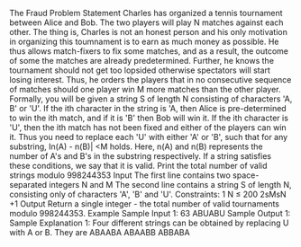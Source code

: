 The Fraud
Problem Statement
Charles has organized a tennis tournament between Alice
and Bob. The two players will play N matches against each
other. The thing is, Charles is not an honest person and his
only motivation in organizing this toumnament is to earn as
much money as possible.
He thus allows match-fixers to fix some matches, and as a
result, the outcome of some the matches are already
predetermined. Further, he knows the tournament should
not get too lopsided otherwise spectators will start losing
interest. Thus, he orders the players that in no consecutive
sequence of matches should one player win M more
matches than the other player.
Formally, you will be given a string S of length N consisting
of characters 'A, B' or 'U'. If the ith character in the string is
'A, then Alice is pre-determined to win the ith match, and if
it is 'B' then Bob will win it. If the ith character is 'U', then
the ith match has not been fixed and either of the players
can win it.
Thus you need to replace each 'U' with either 'A' or 'B', such
that for any substring, In(A) - n(B)| <M holds. Here, n(A)
and n(B) represents the number of A's and B's in the
substring respectively. If a string satisfies these conditions,
we say that it is valid. Print the total number of valid strings
modulo 998244353
Input
The first line contains two space-separated integers N and
M
The second line contains a string S of length N, consisting
only of characters 'A', 'B' and 'U'.
Constraints:
1 N ≤ 200
2sMsN +1
Output
Return a single integer - the total number of valid
tournaments modulo 998244353.
Example
Sample Input 1:
63
ABUABU
Sample Output 1:
Sample Explanation 1:
Four different strings can be obtained by replacing U with A
or B. They are
ABAABA
ABAABB
ABBABA